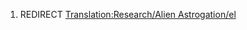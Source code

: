 1.  REDIRECT [Translation:Research/Alien
    Astrogation/el](Translation:Research/Alien_Astrogation/el "wikilink")